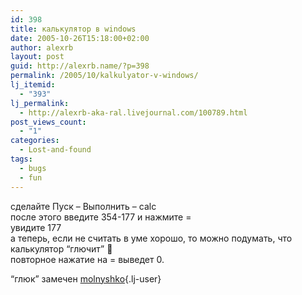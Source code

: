 ```yaml
---
id: 398
title: калькулятор в windows
date: 2005-10-26T15:18:00+02:00
author: alexrb
layout: post
guid: http://alexrb.name/?p=398
permalink: /2005/10/kalkulyator-v-windows/
lj_itemid:
  - "393"
lj_permalink:
  - http://alexrb-aka-ral.livejournal.com/100789.html
post_views_count:
  - "1"
categories:
  - Lost-and-found
tags:
  - bugs
  - fun
---
```

сделайте Пуск &#8211; Выполнить &#8211; calc  
после этого введите 354-177 и нажмите =  
увидите 177  
а теперь, если не считать в уме хорошо, то можно подумать, что калькулятор &#8220;глючит&#8221; 🙂  
повторное нажатие на = выведет 0. 

&#8220;глюк&#8221; замечен [molnyshko](http://molnyshko.livejournal.com/){.lj-user}